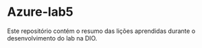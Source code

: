 # Azure-lab5
Este repositório contém o resumo das lições aprendidas durante o desenvolvimento do lab na DIO.

